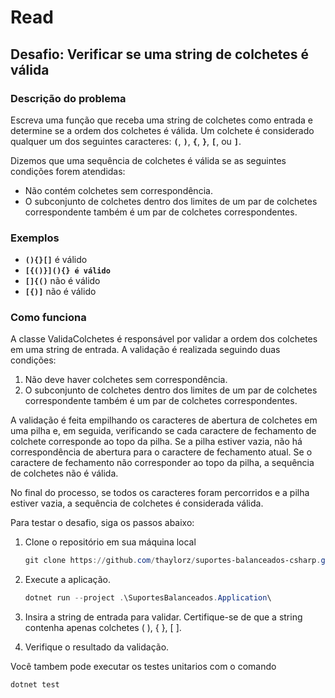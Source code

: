 # Read

## **Desafio: Verificar se uma string de colchetes é válida**

### **Descrição do problema**

Escreva uma função que receba uma string de colchetes como entrada e determine se a ordem dos colchetes é válida. Um colchete é considerado qualquer um dos seguintes caracteres: **`(`**, **`)`**, **`{`**, **`}`**, **`[`**, ou **`]`**.

Dizemos que uma sequência de colchetes é válida se as seguintes condições forem atendidas:

- Não contém colchetes sem correspondência.
- O subconjunto de colchetes dentro dos limites de um par de colchetes correspondente também é um par de colchetes correspondentes.

### Exemplos

- **`(){}[]`** é válido
- **`[{()}](){} é válido`**
- **`[]{()`** não é válido
- **`[{)]`** não é válido

### **Como funciona**

A classe ValidaColchetes é responsável por validar a ordem dos colchetes em uma string de entrada. A validação é realizada seguindo duas condições:

1. Não deve haver colchetes sem correspondência.
2. O subconjunto de colchetes dentro dos limites de um par de colchetes correspondente também é um par de colchetes correspondentes.

A validação é feita empilhando os caracteres de abertura de colchetes em uma pilha e, em seguida, verificando se cada caractere de fechamento de colchete corresponde ao topo da pilha. Se a pilha estiver vazia, não há correspondência de abertura para o caractere de fechamento atual. Se o caractere de fechamento não corresponder ao topo da pilha, a sequência de colchetes não é válida.

No final do processo, se todos os caracteres foram percorridos e a pilha estiver vazia, a sequência de colchetes é considerada válida.

Para testar o desafio, siga os passos abaixo:

1. Clone o repositório em sua máquina local 
    
    ```powershell
    git clone https://github.com/thaylorz/suportes-balanceados-csharp.git
    ```
    
2. Execute a aplicação.
    
    ```powershell
    dotnet run --project .\SuportesBalanceados.Application\
    ```
    
3. Insira a string de entrada para validar. Certifique-se de que a string contenha apenas colchetes ( ), { }, [ ].
4. Verifique o resultado da validação.

Você tambem pode executar os testes unitarios com o comando 

```powershell
dotnet test
```
